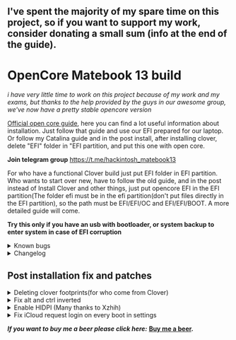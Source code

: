   ## I've spent the majority of my spare time on this project, so if you want to support my work, consider donating a small sum (info at the end of the guide).
  
  <h1>OpenCore Matebook 13 build</h1>

*i have very little time to work on this project because of my work and my exams, but thanks to the help provided by the guys in our awesome group, we've now have a pretty stable opencore version*

 [Official open core guide](https://www.youtube.com/watch?v=bGCNpHCqUcA), here you can find a lot useful information about installation. Just follow that guide and use our EFI prepared for our laptop. Or follow my Catalina guide and in the post install, after installing clover, delete "EFI" folder in "EFI partition, and put this one with open core.

**Join telegram group** https://t.me/hackintosh_matebook13

For who have a functional Clover build just put EFI folder in EFI partition.
Who wants to start over new, have to follow the old guide, and in the post instead of Install Clover and other things, just put opencore EFI in the EFI partition(The folder efi must be in the efi partition(don't put files directly in the EFI partition),  so the path must be EFI/EFI/OC and EFI/EFI/BOOT. A more detailed guide will come.

**Try this only if you have an usb with bootloader, or system backup to enter system in case of EFI corruption**
<details>
<summary>Known bugs</summary>

- Audio jack wont work(we are doing our best to fix it) 

- Camera(for most of the hackintosh laptops, the camera works out of the box, for now we have to surrender)

- Wifi(Testing beta wifi kext, better wait for now) 
  
 </details>

 <details>
<summary>Changelog</summary>
 06/06/2020

- Fixed brigthness keys(thanks to Kitsu Liu)

- Fixed logo ridimensioning during boot
  
 </details>

<h2>Post installation fix and patches</h2>
 
 <details>
<summary>Deleting clover footprints(for who come from Clover)</summary>
Following this awesome guide https://github.com/dortania/OpenCore-Desktop-Guide/tree/master/clover-conversion
</details>

<details>
<summary>Fix alt and ctrl inverted</summary>

> Go in settings>keyboard and click on "Modifier keys", invert options and command key. Voila!
</details>

<details>
<summary>Enable HIDPI (Many thanks to Xzhih)</summary>
  
> 1 -  bash -c "$(curl -fsSL https://raw.githubusercontent.com/xzhih/one-key-hidpi/master/hidpi.sh)"

> 2 -  Select 1 Enable HIDPI

> 3 -  Select 3 MacBook Pro

> 4 -  Select 6 Manual input resolution 

> 5 -  Insert: 2160x1440 1920x1280 1600x1066 1280x854 1080x720
</details>

<details>
<summary>Fix iCloud request login on every boot in settings</summary>
sudo -v
> killall -9 accountsd com.apple.iCloudHelper
> defaults delete MobileMeAccounts
> rm -rf ~/Library/Accounts
> killall -9 accountsd com.apple.iCloudHelper
> sudo reboot

</details>

_**If you want to buy me a beer please click here:**_
**[Buy me a beer](https://www.paypal.com/cgi-bin/webscr?cmd=_s-xclick&hosted_button_id=2NMM7HN9SJRVE&source=url
).**
